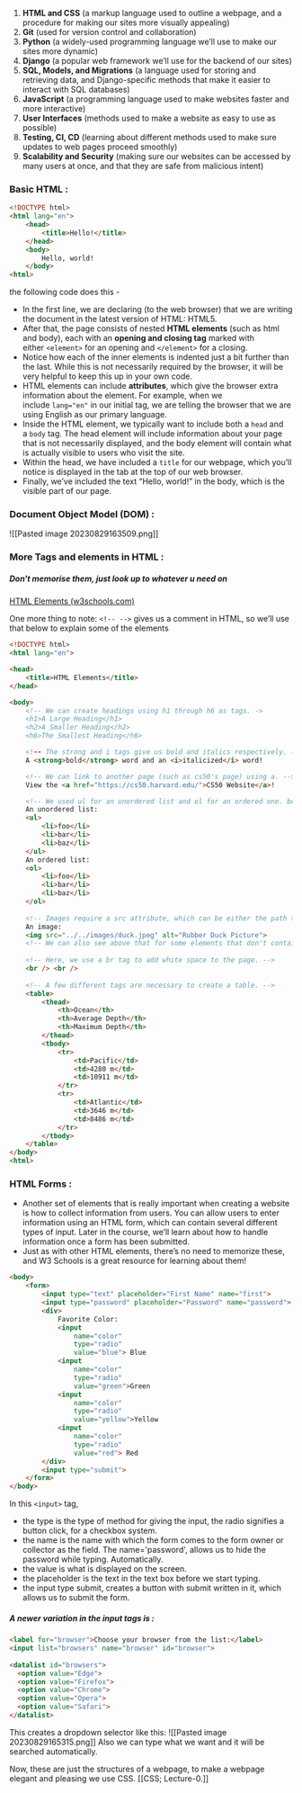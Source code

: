 1. **HTML and CSS** (a markup language used to outline a webpage, and a procedure for making our sites more visually appealing)
2. **Git** (used for version control and collaboration)
3. **Python** (a widely-used programming language we’ll use to make our sites more dynamic)
4. **Django** (a popular web framework we’ll use for the backend of our sites)
5. **SQL, Models, and Migrations** (a language used for storing and retrieving data, and Django-specific methods that make it easier to interact with SQL databases)
6. **JavaScript** (a programming language used to make websites faster and more interactive)
7. **User Interfaces** (methods used to make a website as easy to use as possible)
8. **Testing, CI, CD** (learning about different methods used to make sure updates to web pages proceed smoothly)
9. **Scalability and Security** (making sure our websites can be accessed by many users at once, and that they are safe from malicious intent)

### Basic HTML :
```html
<!DOCTYPE html>
<html lang="en">
    <head>
        <title>Hello!</title>
    </head>
    <body>
        Hello, world!
    </body>
<html>
```

the following code does this - 
- In the first line, we are declaring (to the web browser) that we are writing the document in the latest version of HTML: HTML5.
- After that, the page consists of nested **HTML elements** (such as html and body), each with an **opening and closing tag** marked with either `<element>` for an opening and `</element>` for a closing.
- Notice how each of the inner elements is indented just a bit further than the last. While this is not necessarily required by the browser, it will be very helpful to keep this up in your own code.
- HTML elements can include **attributes**, which give the browser extra information about the element. For example, when we include `lang="en"` in our initial tag, we are telling the browser that we are using English as our primary language.
- Inside the HTML element, we typically want to include both a `head` and a `body` tag. The head element will include information about your page that is not necessarily displayed, and the body element will contain what is actually visible to users who visit the site.
- Within the head, we have included a `title` for our webpage, which you’ll notice is displayed in the tab at the top of our web browser.
- Finally, we’ve included the text “Hello, world!” in the body, which is the visible part of our page.

### Document Object Model (DOM) : 
![[Pasted image 20230829163509.png]]

### More Tags and elements in HTML :

##### Don't memorise them, just look up to whatever u need on 
[HTML Elements (w3schools.com)](https://www.w3schools.com/html/html_elements.asp)

One more thing to note: `<!-- -->` gives us a comment in HTML, so we’ll use that below to explain some of the elements

```html
<!DOCTYPE html>
<html lang="en">

<head>
    <title>HTML Elements</title>
</head>

<body>
    <!-- We can create headings using h1 through h6 as tags. ->
    <h1>A Large Heading</h1>
    <h2>A Smaller Heading</h2>
    <h6>The Smallest Heading</h6>

    <!-- The strong and i tags give us bold and italics respectively. -->
    A <strong>bold</strong> word and an <i>italicized</i> word!

    <!-- We can link to another page (such as cs50's page) using a. -->
    View the <a href="https://cs50.harvard.edu/">CS50 Website</a>!

    <!-- We used ul for an unordered list and ol for an ordered one. both ordered and unordered lists contain li, or list items. -->
    An unordered list:
    <ul>
        <li>foo</li>
        <li>bar</li>
        <li>baz</li>
    </ul>
    An ordered list:
    <ol>
        <li>foo</li>
        <li>bar</li>
        <li>baz</li>
    </ol>
  
    <!-- Images require a src attribute, which can be either the path to a file on your computer or the link to an image online. It also includes an alt attribute, which gives a description in case the image can't be loaded. -->
    An image:
    <img src="../../images/duck.jpeg" alt="Rubber Duck Picture">
    <!-- We can also see above that for some elements that don't contain other ones, closing tags are not necessary. -->
  
    <!-- Here, we use a br tag to add white space to the page. -->
    <br /> <br />
  
    <!-- A few different tags are necessary to create a table. -->
    <table>
        <thead>
            <th>Ocean</th>
            <th>Average Depth</th>
            <th>Maximum Depth</th>
        </thead>
        <tbody>
            <tr>
                <td>Pacific</td>
                <td>4280 m</td>
                <td>10911 m</td>
            </tr>
            <tr>
                <td>Atlantic</td>
                <td>3646 m</td>
                <td>8486 m</td>
            </tr>
        </tbody>
    </table>
</body>
<html>
```

### HTML Forms :

- Another set of elements that is really important when creating a website is how to collect information from users. You can allow users to enter information using an HTML form, which can contain several different types of input. Later in the course, we’ll learn about how to handle information once a form has been submitted.
- Just as with other HTML elements, there’s no need to memorize these, and W3 Schools is a great resource for learning about them!

```html
<body>
    <form>
        <input type="text" placeholder="First Name" name="first">
        <input type="password" placeholder="Password" name="password">
        <div>
            Favorite Color:
            <input 
	            name="color" 
	            type="radio" 
	            value="blue"> Blue
            <input 
	            name="color" 
	            type="radio" 
	            value="green">Green
            <input 
	            name="color" 
	            type="radio" 
	            value="yellow">Yellow
            <input 
	            name="color" 
	            type="radio" 
	            value="red"> Red
        </div>
        <input type="submit">
    </form>
</body>
```

In this `<input>` tag, 
* the type is the type of method for giving the input, the radio signifies a button click, for a checkbox system.
* the name is the name with which the form comes to the form owner or collector as the field. The name='password', allows us to hide the password while typing. Automatically.
* the value is what is displayed on the screen.
* the placeholder is the text in the text box before we start typing.
* the input type submit, creates a button with submit written in it, which allows us to submit the form.

##### A newer variation in the input tags is :
```html
<label for="browser">Choose your browser from the list:</label>  
<input list="browsers" name="browser" id="browser">  
  
<datalist id="browsers">  
  <option value="Edge">  
  <option value="Firefox">  
  <option value="Chrome">  
  <option value="Opera">  
  <option value="Safari">  
</datalist>
```

This creates a dropdown selector like this:
![[Pasted image 20230829165315.png]]
Also we can type what we want and it will be searched automatically.  

Now, these are just the structures of a webpage, to make a webpage elegant and pleasing we use CSS.
[[CSS; Lecture-0.]]



